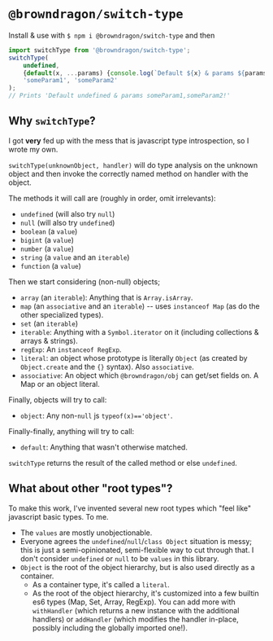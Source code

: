 # `@browndragon/switch-type`

Install & use with `$ npm i @browndragon/switch-type` and then

```js
import switchType from '@browndragon/switch-type';
switchType(
    undefined, 
    {default(x, ...params) {console.log(`Default ${x} & params ${params}!`);}},
    'someParam1', 'someParam2'
);
// Prints 'Default undefined & params someParam1,someParam2!'
```

## Why `switchType`?
I got **very** fed up with the mess that is javascript type introspection, so I wrote my own.

`switchType(unknownObject, handler)` will do type analysis on the unknown object and then invoke the correctly named method on handler with the object.

The methods it will call are (roughly in order, omit irrelevants):
* `undefined` (will also try `null`)
* `null` (will also try `undefined`)
* `boolean` (a `value`)
* `bigint` (a `value`)
* `number` (a `value`)
* `string` (a `value` and an `iterable`)
* `function` (a `value`)

Then we start considering (non-null) objects; 
* `array` (an `iterable`): Anything that is `Array.isArray`.
* `map` (an `associative` and an `iterable`) -- uses `instanceof Map` (as do the other specialized types).
* `set` (an `iterable`)
* `iterable`: Anything with a `Symbol.iterator` on it (including collections & arrays & strings).
* `regExp`: An `instanceof RegExp`.
* `literal`: an object whose prototype is literally `Object` (as created by `Object.create` and the `{}` syntax). Also `associative`.
* `associative`: An object which `@browndragon/obj` can get/set fields on. A Map or an object literal.

Finally, objects will try to call:
* `object`: Any non-`null` js `typeof(x)=='object'`.

Finally-finally, anything will try to call:
* `default`: Anything that wasn't otherwise matched.

`switchType` returns the result of the called method or else `undefined`.

## What about other "root types"?
To make this work, I've invented several new root types which "feel like" javascript basic types. To me.
* The `values` are mostly unobjectionable.
* Everyone agrees the `undefined`/`null`/`class Object` situation is messy; this is just a semi-opinionated, semi-flexible way to cut through that. I don't consider `undefined` or `null` to be `values` in this library.
* `Object` is the root of the object hierarchy, but is also used directly as a container.
   * As a container type, it's called a `literal`.
   * As the root of the object hierarchy, it's customized into a few builtin es6 types (Map, Set, Array, RegExp). You can add more with `withHandler` (which returns a new instance with the additional handlers) or `addHandler` (which modifies the handler in-place, possibly including the globally imported one!).
